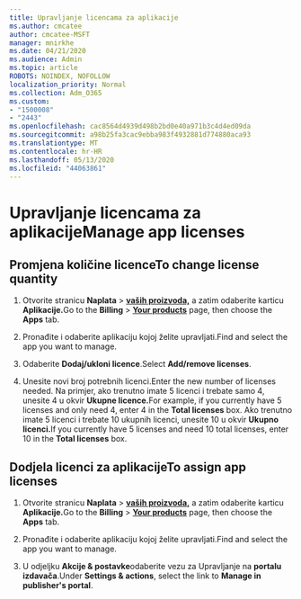 ```yaml
---
title: Upravljanje licencama za aplikacije
ms.author: cmcatee
author: cmcatee-MSFT
manager: mnirkhe
ms.date: 04/21/2020
ms.audience: Admin
ms.topic: article
ROBOTS: NOINDEX, NOFOLLOW
localization_priority: Normal
ms.collection: Adm_O365
ms.custom:
- "1500008"
- "2443"
ms.openlocfilehash: cac8564d4939d498b2bd0e40a971b3c4d4ed09da
ms.sourcegitcommit: a98b25fa3cac9ebba983f4932881d774880aca93
ms.translationtype: MT
ms.contentlocale: hr-HR
ms.lasthandoff: 05/13/2020
ms.locfileid: "44063861"
---
```

# <a name="manage-app-licenses"></a><span data-ttu-id="86fb6-102">Upravljanje licencama za aplikacije</span><span class="sxs-lookup"><span data-stu-id="86fb6-102">Manage app licenses</span></span>

## <a name="to-change-license-quantity"></a><span data-ttu-id="86fb6-103">Promjena količine licence</span><span class="sxs-lookup"><span data-stu-id="86fb6-103">To change license quantity</span></span>

1. <span data-ttu-id="86fb6-104">Otvorite stranicu **Naplata**  >  **[vaših proizvoda,](https://go.microsoft.com/fwlink/p/?linkid=842054)** a zatim odaberite karticu **Aplikacije.**</span><span class="sxs-lookup"><span data-stu-id="86fb6-104">Go to the **Billing** > **[Your products](https://go.microsoft.com/fwlink/p/?linkid=842054)** page, then choose the **Apps** tab.</span></span>

2. <span data-ttu-id="86fb6-105">Pronađite i odaberite aplikaciju kojoj želite upravljati.</span><span class="sxs-lookup"><span data-stu-id="86fb6-105">Find and select the app you want to manage.</span></span>  

3. <span data-ttu-id="86fb6-106">Odaberite **Dodaj/ukloni licence**.</span><span class="sxs-lookup"><span data-stu-id="86fb6-106">Select **Add/remove licenses**.</span></span>

4. <span data-ttu-id="86fb6-107">Unesite novi broj potrebnih licenci.</span><span class="sxs-lookup"><span data-stu-id="86fb6-107">Enter the new number of licenses needed.</span></span> <span data-ttu-id="86fb6-108">Na primjer, ako trenutno imate 5 licenci i trebate samo 4, unesite 4 u okvir **Ukupne licence.**</span><span class="sxs-lookup"><span data-stu-id="86fb6-108">For example, if you currently have 5 licenses and only need 4, enter 4 in the **Total licenses** box.</span></span> <span data-ttu-id="86fb6-109">Ako trenutno imate 5 licenci i trebate 10 ukupnih licenci, unesite 10 u okvir **Ukupno licenci.**</span><span class="sxs-lookup"><span data-stu-id="86fb6-109">If you currently have 5 licenses and need 10 total licenses, enter 10 in the **Total licenses** box.</span></span>

## <a name="to-assign-app-licenses"></a><span data-ttu-id="86fb6-110">Dodjela licenci za aplikacije</span><span class="sxs-lookup"><span data-stu-id="86fb6-110">To assign app licenses</span></span>

1. <span data-ttu-id="86fb6-111">Otvorite stranicu **Naplata**  >  **[vaših proizvoda,](https://go.microsoft.com/fwlink/p/?linkid=842054)** a zatim odaberite karticu **Aplikacije.**</span><span class="sxs-lookup"><span data-stu-id="86fb6-111">Go to the **Billing** > **[Your products](https://go.microsoft.com/fwlink/p/?linkid=842054)** page, then choose the **Apps** tab.</span></span>

2. <span data-ttu-id="86fb6-112">Pronađite i odaberite aplikaciju kojoj želite upravljati.</span><span class="sxs-lookup"><span data-stu-id="86fb6-112">Find and select the app you want to manage.</span></span>  

3. <span data-ttu-id="86fb6-113">U odjeljku **Akcije & postavke**odaberite vezu za Upravljanje na **portalu izdavača**.</span><span class="sxs-lookup"><span data-stu-id="86fb6-113">Under **Settings & actions**, select the link to **Manage in publisher's portal**.</span></span>
